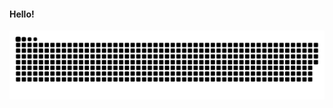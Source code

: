 #### Hello!
![Snake animation](https://github.com/andressaakemih/andressaakemih/blob/output/github-contribution-grid-snake.svg)
